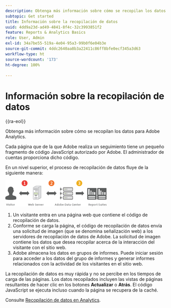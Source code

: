 ```yaml
---
description: Obtenga más información sobre cómo se recopilan los datos para Adobe Analytics.
subtopic: Get started
title: Información sobre la recopilación de datos
uuid: 4dd9a23d-ad49-4841-8f4c-32c3993851f2
feature: Reports & Analytics Basics
role: User, Admin
exl-id: 34a7be55-519a-4e04-95a3-99b0f6e04b3e
source-git-commit: 4ddc2640aa8b3a22411c86ff8bfe0ecf345a3d63
workflow-type: ht
source-wordcount: '173'
ht-degree: 100%

---
```


# Información sobre la recopilación de datos

{{ra-eol}}

Obtenga más información sobre cómo se recopilan los datos para Adobe Analytics.

Cada página que de la que Adobe realiza un seguimiento tiene un pequeño fragmento de código JavaScript autorizado por Adobe. El administrador de cuentas proporciona dicho código.

En un nivel superior, el proceso de recopilación de datos fluye de la siguiente manera:

![](assets/data_collection.png)

1. Un visitante entra en una página web que contiene el código de recopilación de datos.
1. Conforme se carga la página, el código de recopilación de datos envía una solicitud de imagen (que se denomina señalización web) a los servidores de recopilación de datos de Adobe. La solicitud de imagen contiene los datos que desea recopilar acerca de la interacción del visitante con el sitio web.
1. Adobe almacena los datos en grupos de informes. Puede iniciar sesión para acceder a los datos del grupo de informes y generar informes relacionados con la actividad de los visitantes en el sitio web.

La recopilación de datos es muy rápida y no se percibe en los tiempos de carga de las páginas. Los datos recopilados incluyen las vistas de páginas resultantes de hacer clic en los botones **Actualizar** o **Atrás**. El código JavaScript se ejecuta incluso cuando la página se recupera de la caché.

Consulte [Recopilación de datos en Analytics](/help/import/home.md).
